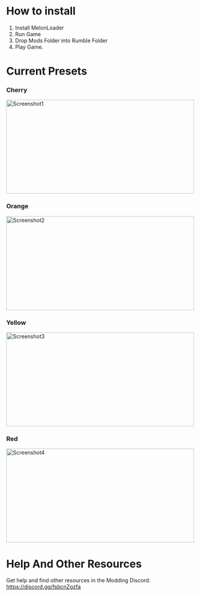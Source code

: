 # How to install
1. Install MelonLoader
2. Run Game
3. Drop Mods Folder into Rumble Folder
4. Play Game.

# Current Presets
### Cherry
<img alt="Screenshot1" src="https://i.imgur.com/wSetmYO.png" style="width:500px; height:250px; object-fit:cover;">

### Orange
<img alt="Screenshot2" src="https://i.imgur.com/MmIGui7.png" style="width:500px; height:250px; object-fit:cover;">

### Yellow
<img alt="Screenshot3" src="https://i.imgur.com/f39dlLI.png" style="width:500px; height:250px; object-fit:cover;">

### Red
<img alt="Screenshot4" src="https://i.imgur.com/yq2Eeor.png" style="width:500px; height:250px; object-fit:cover;">

<br>

# Help And Other Resources
Get help and find other resources in the Modding Discord:
https://discord.gg/fsbcnZgzfa
